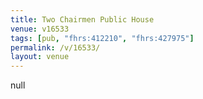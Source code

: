 ```yaml
---
title: Two Chairmen Public House
venue: v16533
tags: [pub, "fhrs:412210", "fhrs:427975"]
permalink: /v/16533/
layout: venue
---
```

null